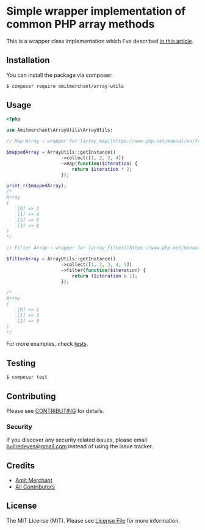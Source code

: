 # Simple wrapper implementation of common PHP array methods 

This is a wrapper class implementation which I've described [in this article](https://www.amitmerchant.com/how-to-implement-wrapper-classes-php/).

## Installation

You can install the package via composer:

```bash
$ composer require amitmerchant/array-utils
```

## Usage

```php
<?php

use Amitmerchant\ArrayUtils\ArrayUtils;

// Map Array → wrapper for [array_map](https://www.php.net/manual/en/function.array-map.php)

$mappedArray = ArrayUtils::getInstance()
                    ->collect([1, 2, 3, 4])
                    ->map(function($iteration) {
                        return $iteration * 2;
                    });

print_r($mappedArray);
/*
Array
(
    [0] => 2
    [1] => 4
    [2] => 6
    [3] => 8
)
*/

// Filter Array → wrapper for [array_filter](https://www.php.net/manual/en/function.array-filter.php)

$filterArray = ArrayUtils::getInstance()
                    ->collect([1, 2, 3, 4, 5])
                    ->filter(function($iteration) {
                        return ($iteration & 1);
                    });

/*
Array
(
    [0] => 1
    [1] => 3
    [2] => 5
)
*/
```

For more examples, check [tests](https://github.com/amitmerchant1990/array-utils/tree/master/tests).

## Testing

``` bash
$ composer test
```

## Contributing

Please see [CONTRIBUTING](CONTRIBUTING.md) for details.

### Security

If you discover any security related issues, please email <bullredeyes@gmail.com> instead of using the issue tracker.

## Credits

- [Amit Merchant](https://github.com/amitmerchant1990)
- [All Contributors](../../contributors)

## License

The MIT License (MIT). Please see [License File](LICENSE.md) for more information.